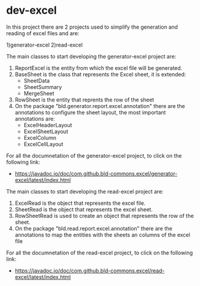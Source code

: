 # dev-excel
In this project there are 2 projects used to simplify the generation and reading of excel files and are:

  1)generator-excel
  2)read-excel
 
 
The main classes to start developing the generator-excel project are:

  1)  ReportExcel is the entity from which the excel file will be generated.
  2)  BaseSheet is the class that represents the Excel sheet, it is extended:
        - SheetData
        - SheetSummary
        - MergeSheet
  3)  RowSheet is the entity that reprents the row  of the sheet
  4)  On the package "bld.generator.report.excel.annotation" there are the annotations to configure the sheet layout, the most important annotations are:
        - ExcelHeaderLayout
        - ExcelSheetLayout
        - ExcelColumn
        - ExcelCellLayout
        
For all the documnetation of the generator-excel project, to click on the following link:

  - https://javadoc.io/doc/com.github.bld-commons.excel/generator-excel/latest/index.html



The main classes to start developing the read-excel project are:
  1)  ExcelRead is the object that represents the excel file.
  2)  SheetRead is the object that represents the excel sheet.
  3)  RowSheetRead is used to create an object that represents the row of the sheet.
  4)  On the package "bld.read.report.excel.annotation" there are the annotations to map the entities with the sheets an columns of the excel file

For all the documnetation of the read-excel project, to click on the following link:

  - https://javadoc.io/doc/com.github.bld-commons.excel/read-excel/latest/index.html
